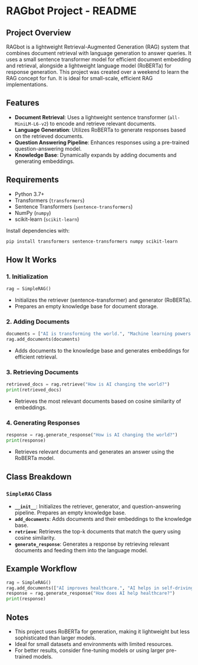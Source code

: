 # RAGbot Project - README

## Project Overview
RAGbot is a lightweight Retrieval-Augmented Generation (RAG) system that combines document retrieval with language generation to answer queries. It uses a small sentence transformer model for efficient document embedding and retrieval, alongside a lightweight language model (RoBERTa) for response generation. This project was created over a weekend to learn the RAG concept for fun. It is ideal for small-scale, efficient RAG implementations.

## Features
- **Document Retrieval**: Uses a lightweight sentence transformer (`all-MiniLM-L6-v2`) to encode and retrieve relevant documents.
- **Language Generation**: Utilizes RoBERTa to generate responses based on the retrieved documents.
- **Question Answering Pipeline**: Enhances responses using a pre-trained question-answering model.
- **Knowledge Base**: Dynamically expands by adding documents and generating embeddings.

## Requirements
- Python 3.7+
- Transformers (`transformers`)
- Sentence Transformers (`sentence-transformers`)
- NumPy (`numpy`)
- scikit-learn (`scikit-learn`)

Install dependencies with:
```bash
pip install transformers sentence-transformers numpy scikit-learn
```

## How It Works
### 1. Initialization
```python
rag = SimpleRAG()
```
- Initializes the retriever (sentence-transformer) and generator (RoBERTa).
- Prepares an empty knowledge base for document storage.

### 2. Adding Documents
```python
documents = ["AI is transforming the world.", "Machine learning powers many AI applications."]
rag.add_documents(documents)
```
- Adds documents to the knowledge base and generates embeddings for efficient retrieval.

### 3. Retrieving Documents
```python
retrieved_docs = rag.retrieve("How is AI changing the world?")
print(retrieved_docs)
```
- Retrieves the most relevant documents based on cosine similarity of embeddings.

### 4. Generating Responses
```python
response = rag.generate_response("How is AI changing the world?")
print(response)
```
- Retrieves relevant documents and generates an answer using the RoBERTa model.

## Class Breakdown
### `SimpleRAG` Class
- **`__init__`**: Initializes the retriever, generator, and question-answering pipeline. Prepares an empty knowledge base.
- **`add_documents`**: Adds documents and their embeddings to the knowledge base.
- **`retrieve`**: Retrieves the top-k documents that match the query using cosine similarity.
- **`generate_response`**: Generates a response by retrieving relevant documents and feeding them into the language model.

## Example Workflow
```python
rag = SimpleRAG()
rag.add_documents(["AI improves healthcare.", "AI helps in self-driving cars."])
response = rag.generate_response("How does AI help healthcare?")
print(response)
```

## Notes
- This project uses RoBERTa for generation, making it lightweight but less sophisticated than larger models.
- Ideal for small datasets and environments with limited resources.
- For better results, consider fine-tuning models or using larger pre-trained models.


